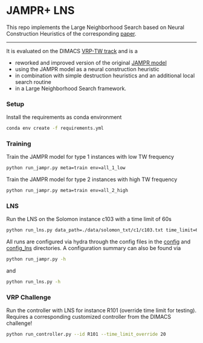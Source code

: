 # JAMPR+ LNS

This repo implements the Large Neighborhood Search based on
Neural Construction Heuristics of the corresponding [paper](https://arxiv.org/abs/2205.00772).

---
It is evaluated on the DIMACS [VRP-TW track](http://dimacs.rutgers.edu/programs/challenge/vrp/vrptw/)
and is a 
- reworked and improved version of the original [JAMPR model](https://software.ismll.uni-hildesheim.de/ISMLL-internal/TrAmP)
- using the JAMPR model as a neural construction heuristic
- in combination with simple destruction heuristics and an additional local search routine
- in a Large Neighborhood Search framework.


### Setup
Install the requirements as conda environment
```sh
conda env create -f requirements.yml
```


### Training
Train the JAMPR model for type 1 instances with low TW frequency
```sh
python run_jampr.py meta=train env=all_1_low
```
Train the JAMPR model for type 2 instances with high TW frequency
```sh
python run_jampr.py meta=train env=all_2_high
```

### LNS
Run the LNS on the Solomon instance c103 with a time limit of 60s
```sh
python run_lns.py data_path=./data/solomon_txt/c1/c103.txt time_limit=60
```

All runs are configured via hydra through the config files in the 
[config](./config) and [config_lns](./config_lns) directories.
A configuration summary can also be found via 
```sh
python run_jampr.py -h
```
and
```sh
python run_lns.py -h
```


### VRP Challenge

Run the controller with LNS for instance R101 (override time limit for testing).
Requires a corresponding customized controller from the DIMACS challenge!
```sh
python run_controller.py --id R101 --time_limit_override 20
```
